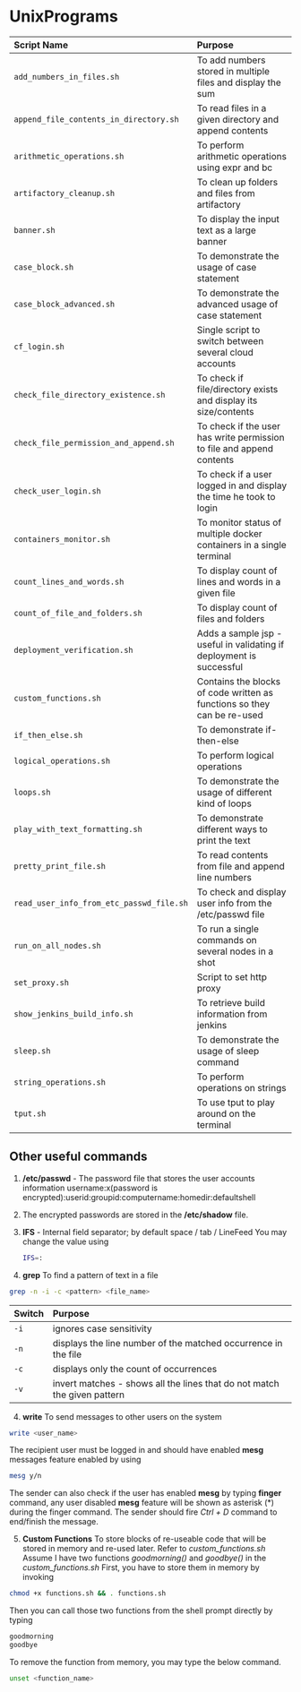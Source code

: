 # UnixPrograms

| Script Name                                | Purpose                                                                    |
| :----------------------------------------- | :------------------------------------------------------------------------- |
| `add_numbers_in_files.sh`                  | To add numbers stored in multiple files and display the sum                |
| `append_file_contents_in_directory.sh`     | To read files in a given directory and append contents                     |
| `arithmetic_operations.sh`                 | To perform arithmetic operations using expr and bc                         |
| `artifactory_cleanup.sh`                   | To clean up folders and files from artifactory                             |
| `banner.sh`                                | To display the input text as a large banner                                |  
| `case_block.sh`                            | To demonstrate the usage of case statement                                 |
| `case_block_advanced.sh`                   | To demonstrate the advanced usage of case statement                        |
| `cf_login.sh`                              | Single script to switch between several cloud accounts                     |
| `check_file_directory_existence.sh`        | To check if file/directory exists and display its size/contents            |
| `check_file_permission_and_append.sh`      | To check if the user has write permission to file and append contents      |
| `check_user_login.sh`                      | To check if a user logged in and display the time he took to login         |
| `containers_monitor.sh`                    | To monitor status of multiple docker containers in a single terminal       |
| `count_lines_and_words.sh`                 | To display count of lines and words in a given file                        |
| `count_of_file_and_folders.sh`             | To display count of files and folders                                      |
| `deployment_verification.sh`               | Adds a sample jsp - useful in validating if deployment is successful       |
| `custom_functions.sh`                      | Contains the blocks of code written as functions so they can be re-used    |
| `if_then_else.sh`                          | To demonstrate if-then-else                                                |
| `logical_operations.sh`                    | To perform logical operations                                              |
| `loops.sh`                                 | To demonstrate the usage of different kind of loops                        |
| `play_with_text_formatting.sh`             | To demonstrate different ways to print the text                            |
| `pretty_print_file.sh`                     | To read contents from file and append line numbers                         |
| `read_user_info_from_etc_passwd_file.sh`   | To check and display user info from the /etc/passwd file                   |
| `run_on_all_nodes.sh`                      | To run a single commands on several nodes in a shot                        |
| `set_proxy.sh`                             | Script to set http proxy                                                   |
| `show_jenkins_build_info.sh`               | To retrieve build information from jenkins                                 |
| `sleep.sh`                                 | To demonstrate the usage of sleep command                                  |
| `string_operations.sh`                     | To perform operations on strings                                           |
| `tput.sh`                                  | To use tput to play around on the terminal                                 |

## Other useful commands
1. **/etc/passwd** - The password file that stores the user accounts information
   username:x(password is encrypted):userid:groupid:computername:homedir:defaultshell 
   
2. The encrypted passwords are stored in the **/etc/shadow** file.

3. **IFS** - Internal field separator; by default space / tab / LineFeed
   You may change the value using 
   ```sh 
   IFS=:
   ```

4. **grep** To find a pattern of text in a file
```sh
grep -n -i -c <pattern> <file_name>
```
| Switch   | Purpose                                                                  |
| :------- | :----------------------------------------------------------------------- |
| `-i`     | ignores case sensitivity                                                 |
| `-n`     | displays the line number of the matched occurrence in the file           |
| `-c`     | displays only the count of occurrences                                   |
| `-v`     | invert matches - shows all the lines that do not match the given pattern |

4. **write** To send messages to other users on the system
```sh
write <user_name>
```
The recipient user must be logged in and should have enabled **mesg** messages feature enabled by using
```sh
mesg y/n
```
The sender can also check if the user has enabled **mesg** by typing **finger** command, any user disabled **mesg** feature will be shown as asterisk (\*) during the finger command.
The sender should fire *Ctrl + D* command to end/finish the message.

5. **Custom Functions** To store blocks of re-useable code that will be stored in memory and re-used later. Refer to *custom_functions.sh*
Assume I have two functions *goodmorning()* and *goodbye()* in the *custom_functions.sh*
First, you have to store them in memory by invoking
```sh
chmod +x functions.sh && . functions.sh
```
Then you can call those two functions from the shell prompt directly by typing
```sh
goodmorning
goodbye
```
To remove the function from memory, you may type the below command.
```sh
unset <function_name>
```

